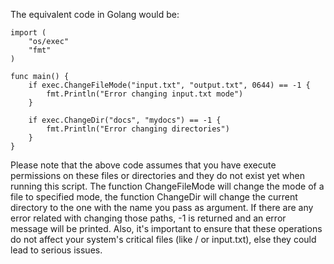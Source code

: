 The equivalent code in Golang would be:

```golang
import (
    "os/exec"
    "fmt"
)

func main() {
    if exec.ChangeFileMode("input.txt", "output.txt", 0644) == -1 {
        fmt.Println("Error changing input.txt mode")
    }

    if exec.ChangeDir("docs", "mydocs") == -1 {
        fmt.Println("Error changing directories")
    }
}
```
Please note that the above code assumes that you have execute permissions on these files or directories and they do not exist yet when running this script. The function ChangeFileMode will change the mode of a file to specified mode, the function ChangeDir will change the current directory to the one with the name you pass as argument. If there are any error related with changing those paths, -1 is returned and an error message will be printed.
Also, it's important to ensure that these operations do not affect your system's critical files (like / or input.txt), else they could lead to serious issues.

